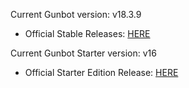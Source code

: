 Current Gunbot version: v18.3.9
- Official Stable Releases: [HERE](https://github.com/GuntharDeNiro/BTCT/releases/tag/1839)

Current Gunbot Starter version: v16
- Official Starter Edition Release: [HERE](https://github.com/GuntharDeNiro/BTCT/releases/tag/1699S)
